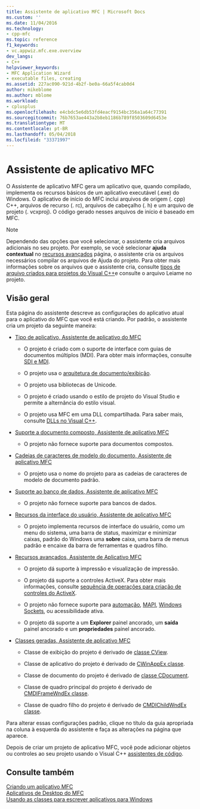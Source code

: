 ```yaml
---
title: Assistente de aplicativo MFC | Microsoft Docs
ms.custom: ''
ms.date: 11/04/2016
ms.technology:
- cpp-mfc
ms.topic: reference
f1_keywords:
- vc.appwiz.mfc.exe.overview
dev_langs:
- C++
helpviewer_keywords:
- MFC Application Wizard
- executable files, creating
ms.assetid: 227ac090-921d-4b2f-be0a-66a5f4cab0d4
author: mikeblome
ms.author: mblome
ms.workload:
- cplusplus
ms.openlocfilehash: e4cbdc5e6db53fd4eacf9154bc356a1a64c77391
ms.sourcegitcommit: 76b7653ae443a2b8eb1186b789f8503609d6453e
ms.translationtype: MT
ms.contentlocale: pt-BR
ms.lasthandoff: 05/04/2018
ms.locfileid: "33371997"
---
```

# <a name="mfc-application-wizard"></a>Assistente de aplicativo MFC
O Assistente de aplicativo MFC gera um aplicativo que, quando compilado, implementa os recursos básicos de um aplicativo executável (.exe) do Windows. O aplicativo de início do MFC inclui arquivos de origem (. cpp) C++, arquivos de recurso (. rc), arquivos de cabeçalho (. h) e um arquivo de projeto (. vcxproj). O código gerado nesses arquivos de início é baseado em MFC.  
  
> [!NOTE]
>  Dependendo das opções que você selecionar, o assistente cria arquivos adicionais no seu projeto. Por exemplo, se você selecionar **ajuda contextual** no [recursos avançados](../../mfc/reference/advanced-features-mfc-application-wizard.md) página, o assistente cria os arquivos necessários compilar os arquivos de Ajuda do projeto. Para obter mais informações sobre os arquivos que o assistente cria, consulte [tipos de arquivo criados para projetos do Visual C++](../../ide/file-types-created-for-visual-cpp-projects.md)e consulte o arquivo Leiame no projeto.  
  
## <a name="overview"></a>Visão geral  
 Esta página do assistente descreve as configurações do aplicativo atual para o aplicativo do MFC que você está criando. Por padrão, o assistente cria um projeto da seguinte maneira:  
  
-   [Tipo de aplicativo, Assistente de aplicativo do MFC](../../mfc/reference/application-type-mfc-application-wizard.md)  
  
    -   O projeto é criado com o suporte de interface com guias de documentos múltiplos (MDI). Para obter mais informações, consulte [SDI e MDI](../../mfc/sdi-and-mdi.md).  
  
    -   O projeto usa o [arquitetura de documento/exibição](../../mfc/document-view-architecture.md).  
  
    -   O projeto usa bibliotecas de Unicode.  
  
    -   O projeto é criado usando o estilo de projeto do Visual Studio e permite a alternância do estilo visual.  
  
    -   O projeto usa MFC em uma DLL compartilhada. Para saber mais, consulte [DLLs no Visual C++](../../build/dlls-in-visual-cpp.md).  
  
-   [Suporte a documento composto, Assistente de aplicativo MFC](../../mfc/reference/compound-document-support-mfc-application-wizard.md)  
  
    -   O projeto não fornece suporte para documentos compostos.  
  
-   [Cadeias de caracteres de modelo do documento, Assistente de aplicativo MFC](../../mfc/reference/document-template-strings-mfc-application-wizard.md)  
  
    -   O projeto usa o nome do projeto para as cadeias de caracteres de modelo de documento padrão.  
  
-   [Suporte ao banco de dados, Assistente de aplicativo MFC](../../mfc/reference/database-support-mfc-application-wizard.md)  
  
    -   O projeto não fornece suporte para bancos de dados.  
  
-   [Recursos da interface do usuário, Assistente de aplicativo MFC](../../mfc/reference/user-interface-features-mfc-application-wizard.md)  
  
    -   O projeto implementa recursos de interface do usuário, como um menu do sistema, uma barra de status, maximizar e minimizar caixas, padrão do Windows uma **sobre** caixa, uma barra de menus padrão e encaixe da barra de ferramentas e quadros filho.  
  
-   [Recursos avançados, Assistente de Aplicativo MFC](../../mfc/reference/advanced-features-mfc-application-wizard.md)  
  
    -   O projeto dá suporte à impressão e visualização de impressão.  
  
    -   O projeto dá suporte a controles ActiveX. Para obter mais informações, consulte [sequência de operações para criação de controles do ActiveX](../../mfc/sequence-of-operations-for-creating-activex-controls.md).  
  
    -   O projeto não fornece suporte para [automação](../../mfc/automation.md), [MAPI](../../mfc/mapi-support-in-mfc.md), [Windows Sockets](../../mfc/windows-sockets-in-mfc.md), ou acessibilidade ativa.  
  
    -   O projeto dá suporte a um **Explorer** painel ancorado, um **saída** painel ancorado e um **propriedades** painel ancorado.  
  
-   [Classes geradas, Assistente de aplicativo MFC](../../mfc/reference/generated-classes-mfc-application-wizard.md)  
  
    -   Classe de exibição do projeto é derivado de [classe CView](../../mfc/reference/cview-class.md).  
  
    -   Classe de aplicativo do projeto é derivado de [CWinAppEx classe](../../mfc/reference/cwinappex-class.md).  
  
    -   Classe de documento do projeto é derivado de [classe CDocument](../../mfc/reference/cdocument-class.md).  
  
    -   Classe de quadro principal do projeto é derivado de [CMDIFrameWndEx classe](../../mfc/reference/cmdiframewndex-class.md).  
  
    -   Classe de quadro filho do projeto é derivado de [CMDIChildWndEx classe](../../mfc/reference/cmdichildwndex-class.md).  
  
 Para alterar essas configurações padrão, clique no título da guia apropriada na coluna à esquerda do assistente e faça as alterações na página que aparece.  
  
 Depois de criar um projeto de aplicativo MFC, você pode adicionar objetos ou controles ao seu projeto usando o Visual C++ [assistentes de código](../../ide/adding-functionality-with-code-wizards-cpp.md).  
  
## <a name="see-also"></a>Consulte também  
 [Criando um aplicativo MFC](../../mfc/reference/creating-an-mfc-application.md)   
 [Aplicativos de Desktop do MFC](../../mfc/mfc-desktop-applications.md)   
 [Usando as classes para escrever aplicativos para Windows](../../mfc/using-the-classes-to-write-applications-for-windows.md)
